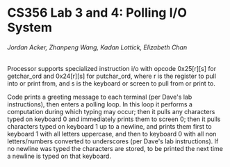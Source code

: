 # CS356 Lab 3 and 4: Polling I/O System
###### Jordan Acker, Zhanpeng Wang, Kadan Lottick, Elizabeth Chan 

Processor supports specialized instruction i/o with opcode 0x25[r][s] for getchar_ord and 0x24[r][s] for putchar_ord, where r is the register to pull into or print from, and s is the keyboard or screen to pull from or print to.

Code prints a greeting message to each terminal (per Dave's lab instructions), then enters a polling loop. In this loop it performs a computation during which typing may occur; then it pulls any characters typed on keyboard 0 and immediately prints them to screen 0; then it pulls characters typed on keyboard 1 up to a newline, and prints them first to keyboard 1 with all letters uppercase, and then to keyboard 0 with all non letters/numbers converted to underscores (per Dave's lab instructions). If no newline was typed the characters are stored, to be printed the next time a newline is typed on that keyboard.



